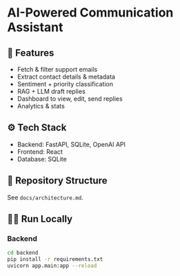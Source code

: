 # AI-Powered Communication Assistant

## 🚀 Features
- Fetch & filter support emails
- Extract contact details & metadata
- Sentiment + priority classification
- RAG + LLM draft replies
- Dashboard to view, edit, send replies
- Analytics & stats

## ⚙️ Tech Stack
- Backend: FastAPI, SQLite, OpenAI API
- Frontend: React
- Database: SQLite

## 📂 Repository Structure
See `docs/architecture.md`.

## 🏃‍♂️ Run Locally
### Backend
```bash
cd backend
pip install -r requirements.txt
uvicorn app.main:app --reload
